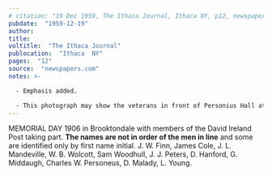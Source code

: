 ```yaml
---
# citation: "19 Dec 1959, The Ithaca Journal, Ithaca NY, p12, newspapers.com."
pubdate:  "1959-12-19"
author: 
title: 
voltitle:  "The Ithaca Journal"
publocation:  "Ithaca  NY"
pages:  "12"
source:  "newspapers.com"
notes: >-

  - Emphasis added.

  - This photograph may show the veterans in front of Personius Hall at present day 559 Brooktondale Road. From Molly Adams' research notes in the Caroline History Room: "Walker Personius was a Civil War veteran and the village postmaster in 1882. He seems to have been the owner of Mott's original store which he called Personius Hall. The building had a large meeting space on the second floor, with seats that folded down from the wall. Memorial Day (then called Decoration Day) processions always formed in front of that building (see photo) and perhaps the David Ireland Post of Civil War Veterans met in that building. It seems clear that the post office was still at 559 Brooktondale Road in 1882." I don't know what photo was being referenced in the preceding passage. Walker Personius was also a charter member of the Congregational Church of Mott's Corners, presently called Caroline Valley Community Church.
---
```


MEMORIAL DAY 1906 in Brooktondale with members of the David Ireland Post taking part. **The names are not in order of the men in line** and some are identified only by first name initial. J. W. Finn, James Cole, J. L. Mandeville, W. B. Wolcott, Sam Woodhull, J. J. Peters, D. Hanford, G. Middaugh, Charles W. Personeus, D. Malady, L. Young.

